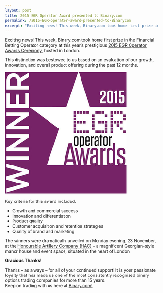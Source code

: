```yaml
---
layout: post
title: 2015 EGR Operator Award presented to Binary.com
permalink: /2015-EGR-operator-award-presented-to-Binarycom
excerpt: "Exciting news! This week, Binary.com took home first prize in the Financial Betting Operator category at this year’s prestigious 2015 EGR Operator Awards Ceremony hosted in London..."  
---
```


Exciting news! This week, Binary.com took home first prize in the Financial Betting Operator category at this year’s prestigious [2015 EGR Operator Awards Ceremony](https://www.eiseverywhere.com/ehome/135475/308461/?&), hosted in London.

This distinction was bestowed to us based on an evaluation of our growth, innovation, and overall product offering during the past 12 months.

![](/images/Financial-betting-operator.jpg)

Key criteria for this award included: 

* Growth and commercial success
* Innovation and differentiation
* Product quality
* Customer acquisition and retention strategies
* Quality of brand and marketing


The winners were dramatically unveiled on Monday evening, 23 November, at the [Honourable Artillery Company (HAC)](http://www.hac.org.uk/events) – a magnificent Georgian-style manor house and event space, situated in the heart of London. 


**Gracious Thanks!**

Thanks – as always – for all of your continued support!  It is your passionate loyalty that has made us one of the most consistently recognised binary options trading companies for more than 15 years.  
Keep on trading with us here at [Binary.com!](https://www.binary.com/?utm_source=blog&utm_medium=social&utm_content=en&utm_campaign=whatsnew)

